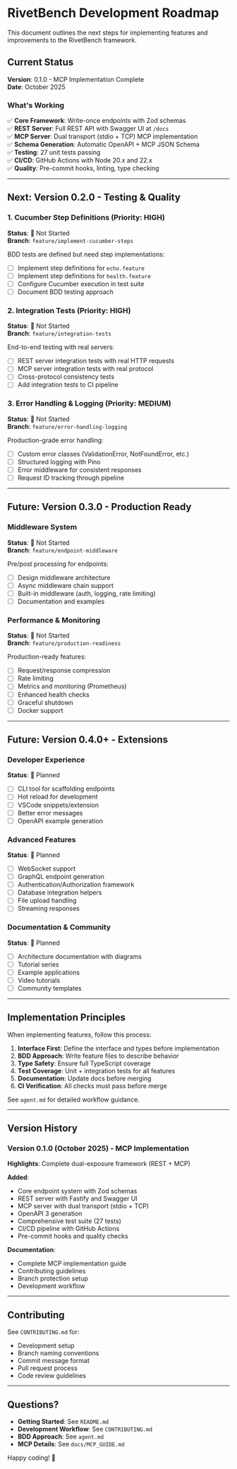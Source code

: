 # RivetBench Development Roadmap

This document outlines the next steps for implementing features and improvements to the RivetBench framework.

## Current Status

**Version**: 0.1.0 - MCP Implementation Complete  
**Date**: October 2025

### What's Working

✅ **Core Framework**: Write-once endpoints with Zod schemas  
✅ **REST Server**: Full REST API with Swagger UI at `/docs`  
✅ **MCP Server**: Dual transport (stdio + TCP) MCP implementation  
✅ **Schema Generation**: Automatic OpenAPI + MCP JSON Schema  
✅ **Testing**: 27 unit tests passing  
✅ **CI/CD**: GitHub Actions with Node 20.x and 22.x  
✅ **Quality**: Pre-commit hooks, linting, type checking  

---

## Next: Version 0.2.0 - Testing & Quality

### 1. Cucumber Step Definitions (Priority: HIGH)
**Status**: 🔴 Not Started  
**Branch**: `feature/implement-cucumber-steps`

BDD tests are defined but need step implementations:
- [ ] Implement step definitions for `echo.feature`
- [ ] Implement step definitions for `health.feature`
- [ ] Configure Cucumber execution in test suite
- [ ] Document BDD testing approach

### 2. Integration Tests (Priority: HIGH)
**Status**: 🔴 Not Started  
**Branch**: `feature/integration-tests`

End-to-end testing with real servers:
- [ ] REST server integration tests with real HTTP requests
- [ ] MCP server integration tests with real protocol
- [ ] Cross-protocol consistency tests
- [ ] Add integration tests to CI pipeline

### 3. Error Handling & Logging (Priority: MEDIUM)
**Status**: 🔴 Not Started  
**Branch**: `feature/error-handling-logging`

Production-grade error handling:
- [ ] Custom error classes (ValidationError, NotFoundError, etc.)
- [ ] Structured logging with Pino
- [ ] Error middleware for consistent responses
- [ ] Request ID tracking through pipeline

---

## Future: Version 0.3.0 - Production Ready

### Middleware System
**Status**: 🔴 Not Started  
**Branch**: `feature/endpoint-middleware`

Pre/post processing for endpoints:
- [ ] Design middleware architecture
- [ ] Async middleware chain support
- [ ] Built-in middleware (auth, logging, rate limiting)
- [ ] Documentation and examples

### Performance & Monitoring
**Status**: 🔴 Not Started  
**Branch**: `feature/production-readiness`

Production-ready features:
- [ ] Request/response compression
- [ ] Rate limiting
- [ ] Metrics and monitoring (Prometheus)
- [ ] Enhanced health checks
- [ ] Graceful shutdown
- [ ] Docker support

---

## Future: Version 0.4.0+ - Extensions

### Developer Experience
**Status**: 💭 Planned

- [ ] CLI tool for scaffolding endpoints
- [ ] Hot reload for development
- [ ] VSCode snippets/extension
- [ ] Better error messages
- [ ] OpenAPI example generation

### Advanced Features
**Status**: 💭 Planned

- [ ] WebSocket support
- [ ] GraphQL endpoint generation
- [ ] Authentication/Authorization framework
- [ ] Database integration helpers
- [ ] File upload handling
- [ ] Streaming responses

### Documentation & Community
**Status**: 💭 Planned

- [ ] Architecture documentation with diagrams
- [ ] Tutorial series
- [ ] Example applications
- [ ] Video tutorials
- [ ] Community templates

---

## Implementation Principles

When implementing features, follow this process:

1. **Interface First**: Define the interface and types before implementation
2. **BDD Approach**: Write feature files to describe behavior
3. **Type Safety**: Ensure full TypeScript coverage
4. **Test Coverage**: Unit + integration tests for all features
5. **Documentation**: Update docs before merging
6. **CI Verification**: All checks must pass before merge

See `agent.md` for detailed workflow guidance.

---

## Version History

### Version 0.1.0 (October 2025) - MCP Implementation
**Highlights**: Complete dual-exposure framework (REST + MCP)

**Added**:
- Core endpoint system with Zod schemas
- REST server with Fastify and Swagger UI
- MCP server with dual transport (stdio + TCP)
- OpenAPI 3 generation
- Comprehensive test suite (27 tests)
- CI/CD pipeline with GitHub Actions
- Pre-commit hooks and quality checks

**Documentation**:
- Complete MCP implementation guide
- Contributing guidelines
- Branch protection setup
- Development workflow

---

## Contributing

See `CONTRIBUTING.md` for:
- Development setup
- Branch naming conventions
- Commit message format
- Pull request process
- Code review guidelines

---

## Questions?

- **Getting Started**: See `README.md`
- **Development Workflow**: See `CONTRIBUTING.md`
- **BDD Approach**: See `agent.md`
- **MCP Details**: See `docs/MCP_GUIDE.md`

Happy coding! 🚀
